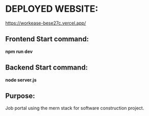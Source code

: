 # DEPLOYED WEBSITE:
https://workease-bese27c.vercel.app/

## Frontend Start command:
**npm run dev**

## Backend Start command:
**node server.js**

## Purpose:
Job portal using the mern stack for software construction project.
